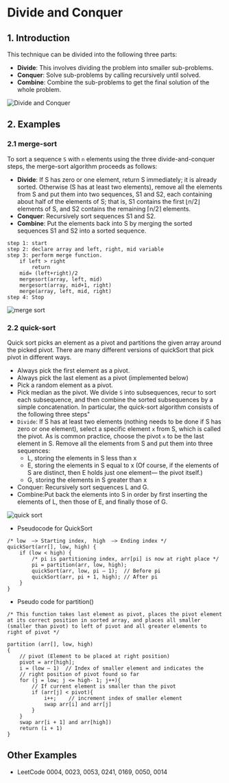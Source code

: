 # Divide and Conquer
## 1. Introduction
This technique can be divided into the following three parts:
+ **Divide**: This involves dividing the problem into smaller sub-problems.
+ **Conquer**: Solve sub-problems by calling recursively until solved.
+ **Combine**: Combine the sub-problems to get the final solution of the whole problem.

![Divide and Conquer](https://i.imgur.com/Gmt6i6F.png)

## 2. Examples
### 2.1 merge-sort
To sort a sequence `S` with `n` elements using the three divide-and-conquer steps, the merge-sort algorithm proceeds as follows:
+ **Divide**: If S has zero or one element, return S immediately; it is already sorted. Otherwise (S has at least two elements), remove all the elements from S and put them into two sequences, S1 and S2, each containing about half of the elements of S; that is, S1 contains the first ⌊n/2⌋ elements of S, and S2 contains the remaining ⌈n/2⌉ elements.
+ **Conquer**: Recursively sort sequences S1 and S2.
+ **Combine**: Put the elements back into S by merging the sorted sequences S1 and S2 into a sorted sequence.

~~~~
step 1: start
step 2: declare array and left, right, mid variable
step 3: perform merge function.
    if left > right
        return
    mid= (left+right)/2
    mergesort(array, left, mid)
    mergesort(array, mid+1, right)
    merge(array, left, mid, right)
step 4: Stop
~~~~
![merge sort]([https://www.programiz.com/sites/tutorial2program/files/merge-sort-example_0.png](https://media.geeksforgeeks.org/wp-content/uploads/20220722205737/MergeSortTutorial.png))


### 2.2 quick-sort
Quick sort picks an element as a pivot and partitions the given array around the picked pivot. There are many different versions of quickSort that pick pivot in different ways. 
+ Always pick the first element as a pivot.
+ Always pick the last element as a pivot (implemented below)
+ Pick a random element as a pivot.
+ Pick median as the pivot.
We divide `S` into subsequences, recur to sort each subsequence, and then combine the sorted subsequences by a simple concatenation. In particular, the quick-sort algorithm consists of the following three steps"
+ `Divide`: If S has at least two elements (nothing needs to be done if S has zero or one element), select a specific element `x` from S, which is called the pivot. As is common practice, choose the pivot `x` to be the last element in S. Remove all the elements from S and put them into three sequences:
  - L, storing the elements in S less than x
  - E, storing the elements in S equal to x (Of course, if the elements of S are distinct, then E holds just one element—
the pivot itself.)
  - G, storing the elements in S greater than x
+ Conquer: Recursively sort sequences L and G.
+ Combine:Put back the elements into S in order by first inserting the elements of L, then those of E, and finally those of G.

![quick sort](https://www.geeksforgeeks.org/wp-content/uploads/gq/2014/01/QuickSort2.png)

+ Pseudocode for QuickSort

~~~~
/* low  –> Starting index,  high  –> Ending index */
quickSort(arr[], low, high) {
    if (low < high) {
        /* pi is partitioning index, arr[pi] is now at right place */
        pi = partition(arr, low, high);
        quickSort(arr, low, pi – 1);  // Before pi
        quickSort(arr, pi + 1, high); // After pi
    }
}
~~~~

+ Pseudo code for partition() 

~~~~
/* This function takes last element as pivot, places the pivot element at its correct position in sorted array, and places all smaller (smaller than pivot) to left of pivot and all greater elements to right of pivot */

partition (arr[], low, high)
{
    // pivot (Element to be placed at right position)
    pivot = arr[high];  
    i = (low – 1)  // Index of smaller element and indicates the 
    // right position of pivot found so far
    for (j = low; j <= high- 1; j++){
        // If current element is smaller than the pivot
        if (arr[j] < pivot){
            i++;    // increment index of smaller element
            swap arr[i] and arr[j]
        }
    }
    swap arr[i + 1] and arr[high])
    return (i + 1)
}
~~~~

## Other Examples
+ LeetCode 0004, 0023, 0053, 0241, 0169, 0050, 0014
